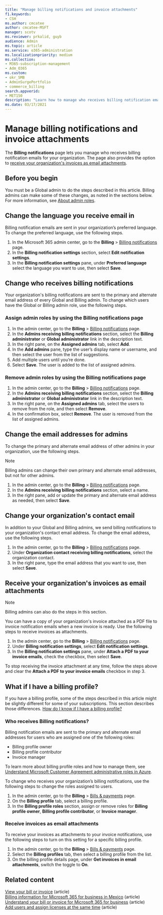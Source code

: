 ```yaml
---
title: "Manage billing notifications and invoice attachments"
f1.keywords:
- CSH
ms.author: cmcatee
author: cmcatee-MSFT
manager: scotv
ms.reviewer: prkalid, guyb
audience: Admin
ms.topic: article
ms.service: o365-administration
ms.localizationpriority: medium
ms.collection: 
- M365-subscription-management
- Adm_O365
ms.custom:
- okr_SMB
- AdminSurgePortfolio
- commerce_billing
search.appverid:
- MET150
description: "Learn how to manage who receives billing notification emails and invoice attachments."
ms.date: 03/17/2021
---
```


# Manage billing notifications and invoice attachments

The **Billing notifications** page lets you manage who receives billing notification emails for your organization. The page also provides the option to [receive your organization's invoices as email attachments](#receive-your-organizations-invoices-as-email-attachments).

## Before you begin

You must be a Global admin to do the steps described in this article. Billing admins can make some of these changes, as noted in the sections below. For more information, see [About admin roles](../../admin/add-users/about-admin-roles.md).

## Change the language you receive email in

Billing notification emails are sent in your organization’s preferred language. To change the preferred language, use the following steps.

1. In the Microsoft 365 admin center, go to the **Billing** > <a href="https://go.microsoft.com/fwlink/p/?linkid=853212" target="_blank">Billing notifications</a> page.
2. In the **Billing notification settings** section, select **Edit notification settings**.
3. In the **Billing notification settings** pane, under **Preferred language** select the language you want to use, then select **Save**.

## Change who receives billing notifications

Your organization's billing notifications are sent to the primary and alternate email address of every Global and Billing admin. To change which users have the Global or Billing admin role, use the following steps.

### Assign admin roles by using the Billing notifications page

1. In the admin center, go to the **Billing** > <a href="https://go.microsoft.com/fwlink/p/?linkid=853212" target="_blank">Billing notifications</a> page.
2. In the **Admins receiving billing notifications** section, select the **Billing administrator** or **Global administrator** link in the description text.
3. In the right pane, on the **Assigned admins** tab, select **Add**.
4. In the **Add admins** pane, type the user’s display name or username, and then select the user from the list of suggestions.
5. Add multiple users until you’re done.
6. Select **Save**. The user is added to the list of assigned admins.

### Remove admin roles by using the Billing notifications page

1. In the admin center, go to the **Billing** > <a href="https://go.microsoft.com/fwlink/p/?linkid=853212" target="_blank">Billing notifications</a> page.
2. In the **Admins receiving billing notifications** section, select the **Billing administrator** or **Global administrator** link in the description text.
3. In the right pane, on the **Assigned admins** tab, select the users to remove from the role, and then select **Remove**.
4. In the confirmation box, select **Remove**. The user is removed from the list of assigned admins.

## Change the email addresses for admins

To change the primary and alternate email address of other admins in your organization, use the following steps.

> [!NOTE]
> Billing admins can change their own primary and alternate email addresses, but not for other admins.

1. In the admin center, go to the **Billing** > <a href="https://go.microsoft.com/fwlink/p/?linkid=853212" target="_blank">Billing notifications</a> page.
2. In the **Admins receiving billing notifications** section, select a name.
3. In the right pane, add or update the primary and alternate email address as needed, then select **Save**.

## Change your organization's contact email

In addition to your Global and Billing admins, we send billing notifications to your organization's contact email address. To change the email address, use the following steps.

1. In the admin center, go to the **Billing** > <a href="https://go.microsoft.com/fwlink/p/?linkid=853212" target="_blank">Billing notifications</a> page.
2. Under **Organization contact receiving billing notifications**, select the organization contact.
3. In the right pane, type the email address that you want to use, then select **Save**.

## Receive your organization's invoices as email attachments

> [!NOTE]
> Billing admins can also do the steps in this section.

You can have a copy of your organization's invoice attached as a PDF file to invoice notification emails when a new invoice is ready. Use the following steps to receive invoices as attachments.

1. In the admin center, go to the **Billing** > <a href="https://go.microsoft.com/fwlink/p/?linkid=853212" target="_blank">Billing notifications</a> page.
2. Under **Billing notification settings**, select **Edit notification settings**.
3. In the **Billing notification settings** pane, under **Attach a PDF to your invoice emails**, check the checkbox, then select **Save**.

To stop receiving the invoice attachment at any time, follow the steps above and clear the **Attach a PDF to your invoice  emails** checkbox in step 3.

## What if I have a billing profile?

If you have a billing profile, some of the steps described in this article might be slightly different for some of your subscriptions. This section describes those differences. [How do I know if I have a billing profile?](manage-billing-profiles.md)

### Who receives Billing notifications?

Billing notification emails are sent to the primary and alternate email addresses for users who are assigned one of the following roles:

- Billing profile owner
- Billing profile contributor
- Invoice manager

To learn more about billing profile roles and how to manage them, see [Understand Microsoft Customer Agreement administrative roles in Azure](/azure/cost-management-billing/manage/understand-mca-roles).

To change who receives your organization’s billing notifications, use the following steps to change the roles assigned to users.

1. In the admin center, go to the **Billing** > <a href="https://go.microsoft.com/fwlink/p/?linkid=2102895" target="_blank">Bills & payments</a> page.
2. On the **Billing profile** tab, select a billing profile.
3. In the **Billing profile roles** section, assign or remove roles for **Billing profile owner**, **Billing profile contributor**, or **Invoice manager**.

### Receive invoices as email attachments

To receive your invoices as attachments to your invoice notifications, use the following steps to turn on this setting for a specific billing profile.

1. In the admin center, go to the **Billing** > <a href="https://go.microsoft.com/fwlink/p/?linkid=2102895" target="_blank">Bills & payments</a> page.
2. Select the **Billing profiles** tab, then select a billing profile from the list.
3. On the billing profile details page, under **Get invoices in email attachments**, switch the toggle to **On**.

## Related content

[View your bill or invoice](view-your-bill-or-invoice.md) (article)\
[Billing information for Microsoft 365 for business in Mexico](mexico-billing-info.md) (article) \
[Understand your bill or invoice for Microsoft 365 for business](understand-your-invoice2.md) (article)\
[Add users and assign licenses at the same time](../../admin/add-users/add-users.md) (article)
